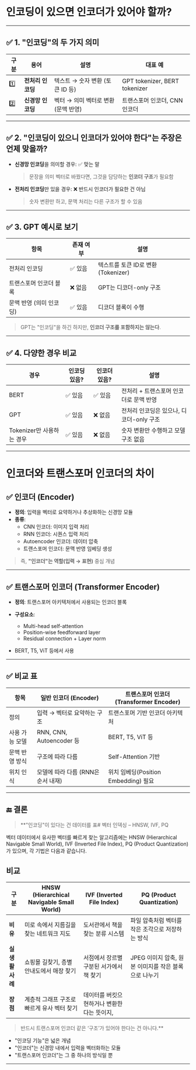 # 인코딩이 있으면 인코더가 있어야 할까?

---

## ✅ 1. "인코딩"의 두 가지 의미

| 구분 | 용어               | 설명                                           | 대표 예                      |
|------|--------------------|------------------------------------------------|------------------------------|
| 1️⃣   | **전처리 인코딩**     | 텍스트 → 숫자 변환 (토큰 ID 등)                | GPT tokenizer, BERT tokenizer |
| 2️⃣   | **신경망 인코딩**     | 벡터 → 의미 벡터로 변환 (문맥 반영)            | 트랜스포머 인코더, CNN 인코더 |

---

## ✅ 2. "인코딩이 있으니 인코더가 있어야 한다"는 주장은 언제 맞을까?

- **신경망 인코딩**을 의미할 경우: ✅ 맞는 말  
  > 문장을 의미 벡터로 바꿨다면, 그것을 담당하는 **인코더 구조**가 필요함

- **전처리 인코딩**만 있을 경우: ❌ 반드시 인코더가 필요한 건 아님  
  > 숫자 변환만 하고, 문맥 처리는 다른 구조가 할 수 있음

---

## ✅ 3. GPT 예시로 보기

| 항목                    | 존재 여부 | 설명 |
|-------------------------|-----------|------|
| 전처리 인코딩           | ✅ 있음   | 텍스트를 토큰 ID로 변환 (Tokenizer) |
| 트랜스포머 인코더 블록   | ❌ 없음   | GPT는 디코더-only 구조 |
| 문맥 반영 (의미 인코딩)  | ✅ 있음   | 디코더 블록이 수행 |

> GPT는 "인코딩"을 하긴 하지만, **인코더 구조를 포함하지는 않는다**.

---

## ✅ 4. 다양한 경우 비교

| 경우                  | 인코딩 있음? | 인코더 있음? | 설명 |
|-----------------------|---------------|----------------|------|
| BERT                  | ✅ 있음       | ✅ 있음        | 전처리 + 트랜스포머 인코더로 문맥 반영 |
| GPT                   | ✅ 있음       | ❌ 없음        | 전처리 인코딩은 있으나, 디코더-only 구조 |
| Tokenizer만 사용하는 경우 | ✅ 있음       | ❌ 없음        | 숫자 변환만 수행하고 모델 구조 없음 |

---

# 인코더와 트랜스포머 인코더의 차이

## ✅ 인코더 (Encoder)

- **정의**: 입력을 벡터로 요약하거나 추상화하는 신경망 모듈
- **종류**:
  - CNN 인코더: 이미지 입력 처리
  - RNN 인코더: 시퀀스 입력 처리
  - Autoencoder 인코더: 데이터 압축
  - 트랜스포머 인코더: 문맥 반영 임베딩 생성

> 즉, **"인코더"는 역할(입력 → 표현)** 중심 개념

---

## ✅ 트랜스포머 인코더 (Transformer Encoder)

- **정의**: 트랜스포머 아키텍처에서 사용되는 인코더 블록
- **구성요소**:
  - Multi-head self-attention
  - Position-wise feedforward layer
  - Residual connection + Layer norm

- BERT, T5, ViT 등에서 사용

---

## ✅ 비교 표

| 항목           | 일반 인코더 (Encoder)           | 트랜스포머 인코더 (Transformer Encoder) |
|----------------|----------------------------------|------------------------------------------|
| 정의           | 입력 → 벡터로 요약하는 구조        | 트랜스포머 기반 인코더 아키텍처            |
| 사용 가능 모델  | RNN, CNN, Autoencoder 등         | BERT, T5, ViT 등                          |
| 문맥 반영 방식   | 구조에 따라 다름                  | Self-Attention 기반                       |
| 위치 인식       | 모델에 따라 다름 (RNN은 순서 내재) | 위치 임베딩(Position Embedding) 필요      |

---

## 🔚 결론

> **"인코딩"이 있다는 건 데이터를 표# 벡터 인덱싱 – HNSW, IVF, PQ

벡터 데이터에서 유사한 벡터를 빠르게 찾는 알고리즘에는 HNSW (Hierarchical Navigable Small World), IVF (Inverted File Index), PQ (Product Quantization)가 있으며, 각 기법은 다음과 같습니다.

## 비교

| 구분          | HNSW (Hierarchical Navigable Small World)         | IVF (Inverted File Index)                   | PQ (Product Quantization)                     |
|---------------|--------------------------------------------------|--------------------------------------------|-----------------------------------------------|
| **비유**        | 미로 속에서 지름길을 찾는 네트워크 지도           | 도서관에서 책을 찾는 분류 시스템            | 파일 압축처럼 벡터를 작은 조각으로 저장하는 방식  |
| **실생활 사례**  | 쇼핑몰 길찾기, 층별 안내도에서 매장 찾기        | 서점에서 장르별 구분된 서가에서 책 찾기    | JPEG 이미지 압축, 원본 이미지를 작은 블록으로 나누기 |
| **장점**         | 계층적 그래프 구조로 빠르게 유사 벡터 찾기      | 데이터를 버킷으현하거나 변환한다는 뜻이지,  
> 반드시 트랜스포머 인코더 같은 ‘구조’가 있어야 한다는 건 아니다.**

- "인코딩 기능"은 넓은 개념
- "인코더"는 신경망 내에서 입력을 벡터화하는 모듈
- "트랜스포머 인코더"는 그 중 하나의 방식일 뿐


---

